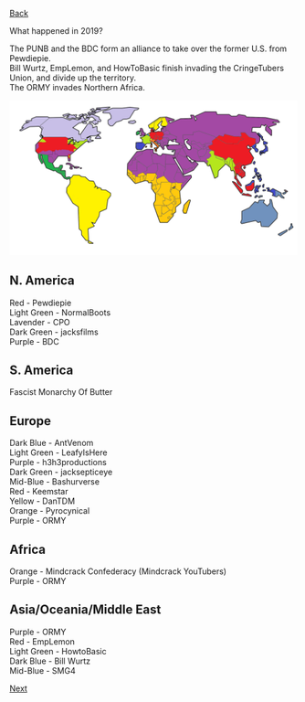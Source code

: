 [Back](2019)

What happened in 2019?

The PUNB and the BDC form an alliance to take over
the former U.S. from Pewdiepie.<br/>
Bill Wurtz, EmpLemon, and HowToBasic finish invading
the CringeTubers Union, and divide up the territory.<br/>
The ORMY invades Northern Africa.

![Map](assets/2020.png)


## N. America
Red - Pewdiepie<br/>
Light Green - NormalBoots<br/>
Lavender - CPO<br/>
Dark Green - jacksfilms<br/>
Purple - BDC<br/>

## S. America
Fascist Monarchy Of Butter

## Europe
Dark Blue - AntVenom<br/>
Light Green - LeafyIsHere<br/>
Purple - h3h3productions<br/>
Dark Green - jacksepticeye<br/>
Mid-Blue - Bashurverse<br/>
Red - Keemstar<br/>
Yellow - DanTDM<br/>
Orange - Pyrocynical<br/>
Purple - ORMY

## Africa
Orange - Mindcrack Confederacy (Mindcrack YouTubers)<br/>
Purple - ORMY

## Asia/Oceania/Middle East
Purple - ORMY<br/>
Red - EmpLemon<br/>
Light Green - HowtoBasic<br/>
Dark Blue - Bill Wurtz<br/>
Mid-Blue - SMG4

[Next](2021)
